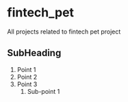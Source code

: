 # fintech_pet
All projects related to fintech pet project
## SubHeading
1. Point 1
2. Point 2
3. Point 3
    1. Sub-point 1
